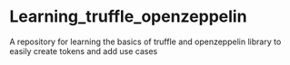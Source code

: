# Learning_truffle_openzeppelin

A repository for learning the basics of truffle and openzeppelin library to easily create tokens and add use cases
